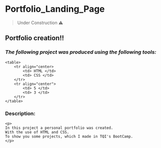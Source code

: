 <h1>Portfolio_Landing_Page</h1>

> Under Construction ⚠️

## Portfolio creation!!

### _The following project was produced using the following tools:_

    <table>
        <tr align="center>
            <td> HTML </td>
            <td> CSS </td>
        </tr>
        <tr align="center">
            <td> 5 </td>
            <td> 3 </td>
        </tr>
    </table>

### Description:

    <p>
    In this project a personal portfolio was created.
    With the use of HTML and CSS.
    To show you some projects, which I made in TQI's BootCamp.
    </p>
